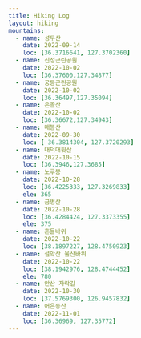 ```yaml
---
title: Hiking Log
layout: hiking
mountains:
  - name: 성두산
    date: 2022-09-14
    loc: [36.3716641, 127.3702360]
  - name: 신성근린공원
    date: 2022-10-02
    loc: [36.37600,127.34877]
  - name: 궁동근린공원
    date: 2022-10-02
    loc: [36.36497,127.35094]
  - name: 은골산
    date: 2022-10-02
    loc: [36.36672,127.34943]
  - name: 매봉산
    date: 2022-09-30
    loc: [ 36.3814304, 127.3720293]
  - name: 대덕대뒷산
    date: 2022-10-15
    loc: [36.3946,127.3685]
  - name: 노루봉
    date: 2022-10-28
    loc: [36.4225333, 127.3269833]
    ele: 365
  - name: 금병산
    date: 2022-10-28
    loc: [36.4284424, 127.3373355]
    ele: 375
  - name: 흔들바위
    date: 2022-10-22
    loc: [38.1897227, 128.4750923]
  - name: 설악산 울산바위
    date: 2022-10-22
    loc: [38.1942976, 128.4744452]
    ele: 780
  - name: 안산 자락길
    date: 2022-10-30
    loc: [37.5769300, 126.9457832]
  - name: 어은동산
    date: 2022-11-01
    loc: [36.36969, 127.35772]
---
```

